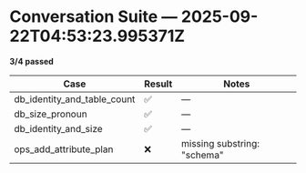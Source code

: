 # Conversation Suite — 2025-09-22T04:53:23.995371Z

**3/4 passed**

| Case | Result | Notes |
|------|--------|-------|
| db_identity_and_table_count | ✅ | — |
| db_size_pronoun | ✅ | — |
| db_identity_and_size | ✅ | — |
| ops_add_attribute_plan | ❌ | missing substring: "schema" |